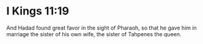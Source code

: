 # I Kings 11:19

And Hadad found great favor in the sight of Pharaoh, so that he gave him in marriage the sister of his own wife, the sister of Tahpenes the queen.

